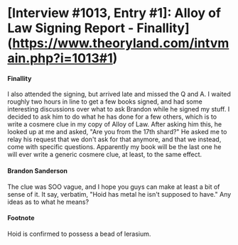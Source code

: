 # [Interview #1013, Entry #1]: Alloy of Law Signing Report - Finallity](https://www.theoryland.com/intvmain.php?i=1013#1)

#### Finallity

I also attended the signing, but arrived late and missed the Q and A. I waited roughly two hours in line to get a few books signed, and had some interesting discussions over what to ask Brandon while he signed my stuff. I decided to ask him to do what he has done for a few others, which is to write a cosmere clue in my copy of Alloy of Law. After asking him this, he looked up at me and asked, "Are you from the 17th shard?" He asked me to relay his request that we don't ask for that anymore, and that we instead, come with specific questions. Apparently my book will be the last one he will ever write a generic cosmere clue, at least, to the same effect.

#### Brandon Sanderson

The clue was SOO vague, and I hope you guys can make at least a bit of sense of it. It say, verbatim, "Hoid has metal he isn't supposed to have." Any ideas as to what he means?

#### Footnote

Hoid is confirmed to possess a bead of lerasium.

